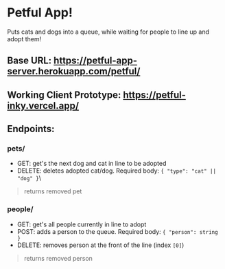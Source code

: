 # Petful App!

Puts cats and dogs into a queue, while waiting for people to line up and adopt them!

## Base URL: https://petful-app-server.herokuapp.com/petful/
## Working Client Prototype: https://petful-inky.vercel.app/

## Endpoints:

### pets/
- GET: get's the next dog and cat in line to be adopted
- DELETE: deletes adopted cat/dog. Required body: `{ "type": "cat" || "dog" }`\
> returns removed pet

### people/
- GET: get's all people currently in line to adopt
- POST: adds a person to the queue. Required body: `{ "person": string }`
- DELETE: removes person at the front of the line (index `[0]`)
> returns removed person
